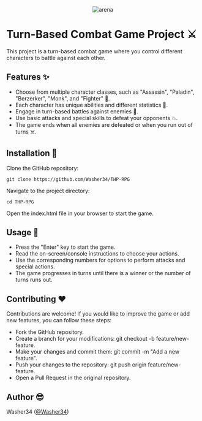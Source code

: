 <div align="center">
  <img src="https://github.com/Washer34/THP-RPG/assets/117822912/125312bb-1133-4b7a-b784-91a27ecd1540" alt="arena">
</div>

# **Turn-Based Combat Game Project :crossed_swords:**
This project is a turn-based combat game where you control different characters to battle against each other.

## Features :sparkles:
- Choose from multiple character classes, such as "Assassin", "Paladin", "Berzerker", "Monk", and "Fighter" :busts_in_silhouette:.
- Each character has unique abilities and different statistics :muscle:.
- Engage in turn-based battles against enemies :boxing_glove:.
- Use basic attacks and special skills to defeat your opponents :boom:.
- The game ends when all enemies are defeated or when you run out of turns :skull_and_crossbones:.

## Installation :wrench:
Clone the GitHub repository:
```shell
git clone https://github.com/Washer34/THP-RPG
```
Navigate to the project directory:
```shell
cd THP-RPG
```
Open the index.html file in your browser to start the game.

## Usage :rocket:
- Press the "Enter" key to start the game.
- Read the on-screen/console instructions to choose your actions.
- Use the corresponding numbers for options to perform attacks and special actions.
- The game progresses in turns until there is a winner or the number of turns runs out.

## Contributing :hearts:
Contributions are welcome! If you would like to improve the game or add new features, you can follow these steps:

- Fork the GitHub repository.
- Create a branch for your modifications: git checkout -b feature/new-feature.
- Make your changes and commit them: git commit -m "Add a new feature".
- Push your changes to the repository: git push origin feature/new-feature.
- Open a Pull Request in the original repository.

## Author :sunglasses:
Washer34 ([@Washer34](https://github.com/Washer34))